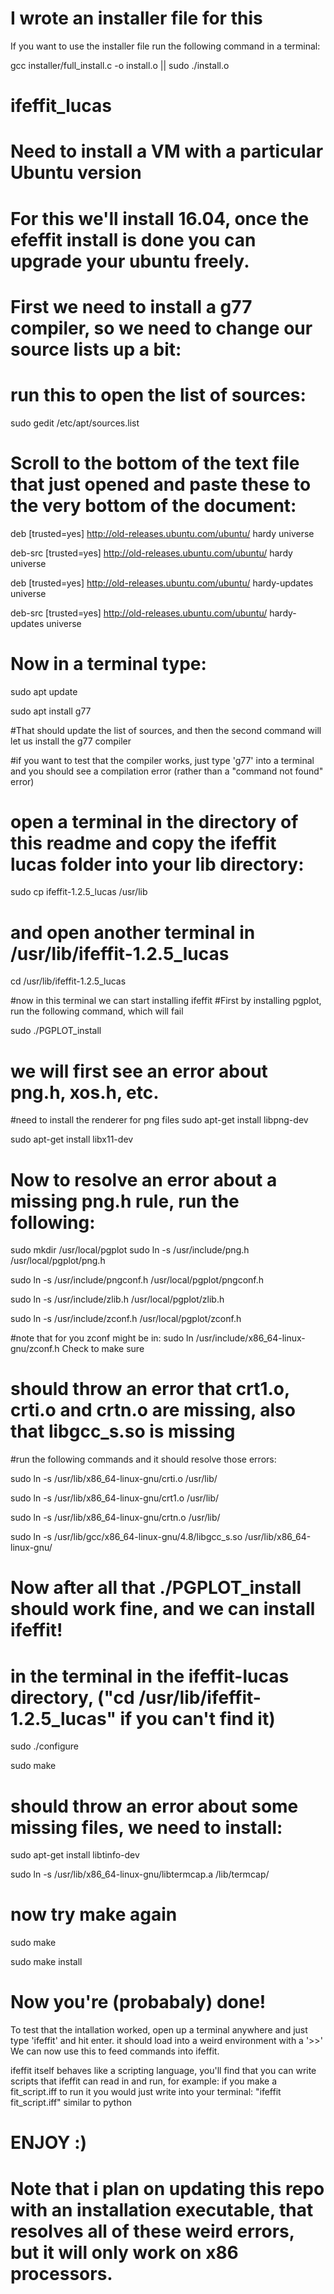 # I wrote an installer file for this
If you want to use the installer file run the following command in a terminal:

gcc installer/full_install.c -o install.o || sudo ./install.o

# ifeffit_lucas

# Need to install a VM with a particular Ubuntu version
# For this we'll install 16.04, once the efeffit install is done you can upgrade your ubuntu freely.

# First we need to install a g77 compiler, so we need to change our source lists up a bit:

# run this to open the list of sources:
sudo gedit /etc/apt/sources.list

# Scroll to the bottom of the text file that just opened and paste these to the very bottom of the document:

deb [trusted=yes] http://old-releases.ubuntu.com/ubuntu/ hardy universe

deb-src [trusted=yes] http://old-releases.ubuntu.com/ubuntu/ hardy universe

deb [trusted=yes] http://old-releases.ubuntu.com/ubuntu/ hardy-updates universe

deb-src [trusted=yes] http://old-releases.ubuntu.com/ubuntu/ hardy-updates universe

# Now in a terminal type:
sudo apt update

sudo apt install g77

#That should update the list of sources, and then the second command will let us install the g77 compiler

#if you want to test that the compiler works, just type 'g77' into a terminal and you should see a compilation error (rather than a "command not found" error)

# open a terminal in the directory of this readme and copy the ifeffit lucas folder into your lib directory:
sudo cp ifeffit-1.2.5_lucas /usr/lib

# and open another terminal in /usr/lib/ifeffit-1.2.5_lucas
cd /usr/lib/ifeffit-1.2.5_lucas

#now in this terminal we can start installing ifeffit
#First by installing pgplot, run the following command, which will fail

sudo ./PGPLOT_install
# we will first see an error about png.h, xos.h, etc.
#need to install the renderer for png files
sudo apt-get install libpng-dev

sudo apt-get install libx11-dev

# Now to resolve an error about a missing png.h rule, run the following:
sudo mkdir /usr/local/pgplot
sudo ln -s /usr/include/png.h /usr/local/pgplot/png.h

sudo ln -s /usr/include/pngconf.h /usr/local/pgplot/pngconf.h

sudo ln -s /usr/include/zlib.h /usr/local/pgplot/zlib.h

sudo ln -s /usr/include/zconf.h /usr/local/pgplot/zconf.h

#note that for you zconf might be in: sudo ln /usr/include/x86_64-linux-gnu/zconf.h             Check to make sure
# should throw an error that crt1.o, crti.o and crtn.o are missing, also that libgcc_s.so is missing
#run the following commands and it should resolve those errors:

sudo ln -s /usr/lib/x86_64-linux-gnu/crti.o /usr/lib/

sudo ln -s /usr/lib/x86_64-linux-gnu/crt1.o /usr/lib/ 

sudo ln -s /usr/lib/x86_64-linux-gnu/crtn.o /usr/lib/

sudo ln -s /usr/lib/gcc/x86_64-linux-gnu/4.8/libgcc_s.so /usr/lib/x86_64-linux-gnu/

# Now after all that ./PGPLOT_install should work fine, and we can install ifeffit!
# in the terminal in the ifeffit-lucas directory, ("cd /usr/lib/ifeffit-1.2.5_lucas" if you can't find it)
sudo ./configure

sudo make

# should throw an error about some missing files, we need to install:
sudo apt-get install libtinfo-dev

sudo ln -s /usr/lib/x86_64-linux-gnu/libtermcap.a /lib/termcap/

# now try make again
sudo make

sudo make install

# Now you're (probabaly) done!

To test that the intallation worked, open up a terminal anywhere and just type 'ifeffit' and hit enter. it should load into a weird environment with a '>>'
We can now use this to feed commands into ifeffit.

ifeffit itself behaves like a scripting language, you'll find that you can write scripts that ifeffit can read in and run, for example:
    if you make a fit_script.iff
    to run it you would just write into your terminal:
    "ifeffit fit_script.iff"
    similar to python

# ENJOY :)
# Note that i plan on updating this repo with an installation executable, that resolves all of these weird errors, but it will only work on x86 processors.
